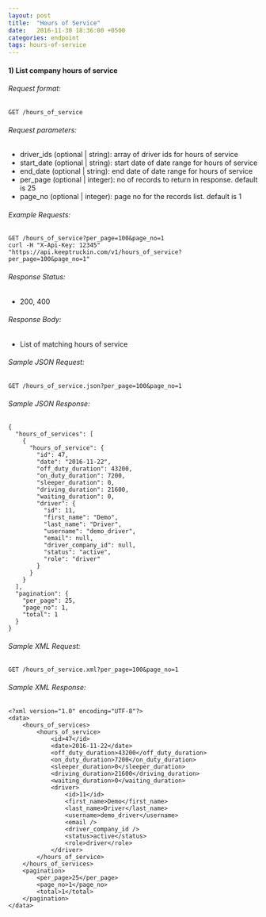 ```yaml
---
layout: post
title:  "Hours of Service"
date:   2016-11-30 18:36:00 +0500
categories: endpoint
tags: hours-of-service
---
```


<div id="list-company-hours-of-service" markdown="1">

#### 1) List company hours of service

###### Request format:

```
GET /hours_of_service
```

###### Request parameters:

+ driver_ids (optional &#124; string): array of driver ids for hours of service
+ start_date (optional &#124; string): start date of date range for hours of service
+ end_date (optional &#124; string): end date of date range for hours of service
+ per_page (optional &#124; integer): no of records to return in response. default is 25
+ page_no (optional &#124; integer): page no for the records list. default is 1

###### Example Requests:

```
GET /hours_of_service?per_page=100&page_no=1
curl -H "X-Api-Key: 12345" "https://api.keeptruckin.com/v1/hours_of_service?per_page=100&page_no=1"
```

###### Response Status:

+ 200, 400

###### Response Body:

+ List of matching hours of service

###### Sample JSON Request:

```
GET /hours_of_service.json?per_page=100&page_no=1
```

###### Sample JSON Response:

```
{
  "hours_of_services": [
    {
      "hours_of_service": {
        "id": 47,
        "date": "2016-11-22",
        "off_duty_duration": 43200,
        "on_duty_duration": 7200,
        "sleeper_duration": 0,
        "driving_duration": 21600,
        "waiting_duration": 0,
        "driver": {
          "id": 11,
          "first_name": "Demo",
          "last_name": "Driver",
          "username": "demo_driver",
          "email": null,
          "driver_company_id": null,
          "status": "active",
          "role": "driver"
        }
      }
    }
  ],
  "pagination": {
    "per_page": 25,
    "page_no": 1,
    "total": 1
  }
}

```

###### Sample XML Request:

```
GET /hours_of_service.xml?per_page=100&page_no=1
```

###### Sample XML Response:

```
<?xml version="1.0" encoding="UTF-8"?>
<data>
    <hours_of_services>
        <hours_of_service>
            <id>47</id>
            <date>2016-11-22</date>
            <off_duty_duration>43200</off_duty_duration>
            <on_duty_duration>7200</on_duty_duration>
            <sleeper_duration>0</sleeper_duration>
            <driving_duration>21600</driving_duration>
            <waiting_duration>0</waiting_duration>
            <driver>
                <id>11</id>
                <first_name>Demo</first_name>
                <last_name>Driver</last_name>
                <username>demo_driver</username>
                <email />
                <driver_company_id />
                <status>active</status>
                <role>driver</role>
            </driver>
        </hours_of_service>
    </hours_of_services>
    <pagination>
        <per_page>25</per_page>
        <page_no>1</page_no>
        <total>1</total>
    </pagination>
</data>
```

</div>